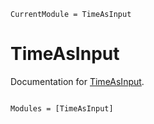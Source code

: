 ```@meta
CurrentModule = TimeAsInput
```

# TimeAsInput

Documentation for [TimeAsInput](https://github.com/pleibers/TimeAsInput.jl).

```@index
```

```@autodocs
Modules = [TimeAsInput]
```

